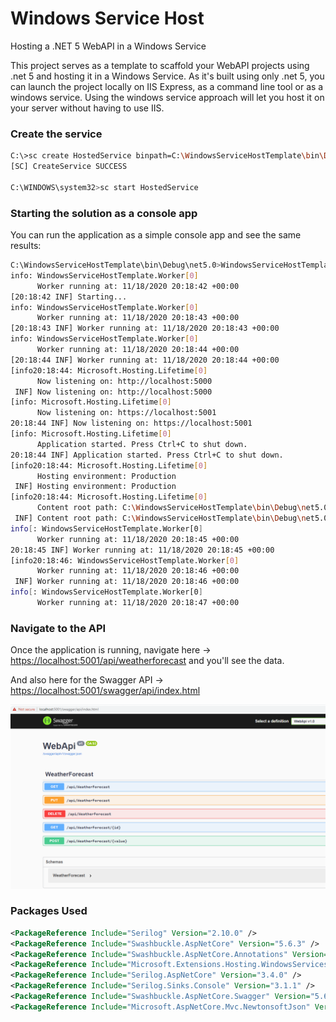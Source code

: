 # Windows Service Host

Hosting a .NET 5 WebAPI in a Windows Service

This project serves as a template to scaffold your WebAPI projects using .net 5 and hosting it in a Windows Service. As it's built using only .net 5, you can launch the project locally on IIS Express, as a command line tool or as a windows service. Using the windows service approach will let you host it on your server without having to use IIS.

### Create the service

```bash
C:\>sc create HostedService binpath=C:\WindowsServiceHostTemplate\bin\Debug\net5.0\WindowsServiceHostTemplate.exe
[SC] CreateService SUCCESS

C:\WINDOWS\system32>sc start HostedService
```

### Starting the solution as a console app

You can run the application as a simple console app and see the same results:

```bash
C:\WindowsServiceHostTemplate\bin\Debug\net5.0>WindowsServiceHostTemplate.exe
info: WindowsServiceHostTemplate.Worker[0]
      Worker running at: 11/18/2020 20:18:42 +00:00
[20:18:42 INF] Starting...
info: WindowsServiceHostTemplate.Worker[0]
      Worker running at: 11/18/2020 20:18:43 +00:00
[20:18:43 INF] Worker running at: 11/18/2020 20:18:43 +00:00
info: WindowsServiceHostTemplate.Worker[0]
      Worker running at: 11/18/2020 20:18:44 +00:00
[20:18:44 INF] Worker running at: 11/18/2020 20:18:44 +00:00
[info20:18:44: Microsoft.Hosting.Lifetime[0]
      Now listening on: http://localhost:5000
 INF] Now listening on: http://localhost:5000
[info: Microsoft.Hosting.Lifetime[0]
      Now listening on: https://localhost:5001
20:18:44 INF] Now listening on: https://localhost:5001
[info: Microsoft.Hosting.Lifetime[0]
      Application started. Press Ctrl+C to shut down.
20:18:44 INF] Application started. Press Ctrl+C to shut down.
[info20:18:44: Microsoft.Hosting.Lifetime[0]
      Hosting environment: Production
 INF] Hosting environment: Production
[info20:18:44: Microsoft.Hosting.Lifetime[0]
      Content root path: C:\WindowsServiceHostTemplate\bin\Debug\net5.0
 INF] Content root path: C:\WindowsServiceHostTemplate\bin\Debug\net5.0
info[: WindowsServiceHostTemplate.Worker[0]
      Worker running at: 11/18/2020 20:18:45 +00:00
20:18:45 INF] Worker running at: 11/18/2020 20:18:45 +00:00
[info20:18:46: WindowsServiceHostTemplate.Worker[0]
      Worker running at: 11/18/2020 20:18:46 +00:00
 INF] Worker running at: 11/18/2020 20:18:46 +00:00
info[: WindowsServiceHostTemplate.Worker[0]
      Worker running at: 11/18/2020 20:18:47 +00:00
```

### Navigate to the API

Once the application is running, navigate here -> <https://localhost:5001/api/weatherforecast> and you'll see the data.

And also here for the Swagger API -> <https://localhost:5001/swagger/api/index.html>

![apisample](apisample.png)

### Packages Used

```xml
<PackageReference Include="Serilog" Version="2.10.0" />
<PackageReference Include="Swashbuckle.AspNetCore" Version="5.6.3" />
<PackageReference Include="Swashbuckle.AspNetCore.Annotations" Version="5.6.3" />
<PackageReference Include="Microsoft.Extensions.Hosting.WindowsServices" Version="5.0.0" />
<PackageReference Include="Serilog.AspNetCore" Version="3.4.0" />
<PackageReference Include="Serilog.Sinks.Console" Version="3.1.1" />
<PackageReference Include="Swashbuckle.AspNetCore.Swagger" Version="5.6.3" />
<PackageReference Include="Microsoft.AspNetCore.Mvc.NewtonsoftJson" Version="5.0.0" />
```
